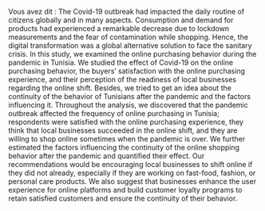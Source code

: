 Vous avez dit :
The Covid-19 outbreak had impacted the daily routine of citizens globally and in many aspects. Consumption and demand for products had experienced a remarkable decrease due to lockdown measurements and the fear of contamination while shopping. Hence, the digital transformation was a global alternative solution to face the sanitary crisis. 
In this study, we examined the online purchasing behavior during the pandemic in Tunisia. 
We studied the effect of Covid-19 on the online purchasing behavior, the buyers’ satisfaction with the online purchasing experience, and their perception of the readiness of local businesses regarding the online shift. Besides, we tried to get an idea about the continuity of the behavior of Tunisians after the pandemic and the factors influencing it. 
Throughout the analysis, we discovered that the pandemic outbreak affected the frequency of online purchasing in Tunisia; respondents were satisfied with the online purchasing experience, they think that local businesses succeeded in the online shift, and they are willing to shop online sometimes when the pandemic is over. We further estimated the factors influencing the continuity of the online shopping behavior after the pandemic and quantified their effect. 
Our recommendations would be encouraging local businesses to shift online if they did not already, especially if they are working on fast-food, fashion, or personal care products. We also suggest that businesses enhance the user experience for online platforms and build customer loyalty programs to retain satisfied customers and ensure the continuity of their behavior.
